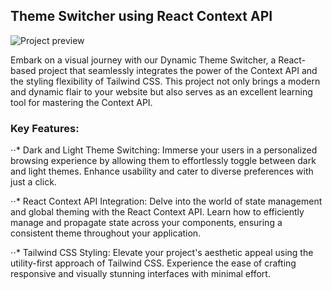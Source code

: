 ## Theme Switcher using React Context API

![Project preview](https://github.com/nafisreza/darkmode-react/assets/68966649/8eaa9542-d66b-4b4e-9f80-48f42d76a97b)

Embark on a visual journey with our Dynamic Theme Switcher, a React-based project that seamlessly integrates the power of the Context API and the styling flexibility of Tailwind CSS. This project not only brings a modern and dynamic flair to your website but also serves as an excellent learning tool for mastering the Context API.

### Key Features:

⋅⋅* Dark and Light Theme Switching: Immerse your users in a personalized browsing experience by allowing them to effortlessly toggle between dark and light themes. Enhance usability and cater to diverse preferences with just a click.

⋅⋅* React Context API Integration: Delve into the world of state management and global theming with the React Context API. Learn how to efficiently manage and propagate state across your components, ensuring a consistent theme throughout your application.

⋅⋅* Tailwind CSS Styling: Elevate your project's aesthetic appeal using the utility-first approach of Tailwind CSS. Experience the ease of crafting responsive and visually stunning interfaces with minimal effort.
